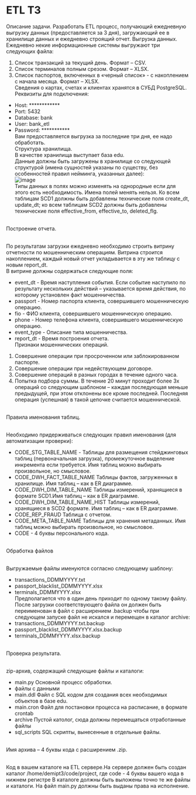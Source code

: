# ETL ТЗ

Описание задачи.
Разработать ETL процесс, получающий ежедневную выгрузку данных (предоставляется за 3 дня), загружающий ее в хранилище данных и ежедневно
строящий отчет.
Выгрузка данных.
Ежедневно некие информационные системы выгружают три следующих
файла:
1. Список транзакций за текущий день. Формат – CSV.
2. Список терминалов полным срезом. Формат – XLSX.
3. Список паспортов, включенных в «черный список» - с накоплением с начала месяца. Формат – XLSX.
<br>Сведения о картах, счетах и клиентах хранятся в СУБД PostgreSQL. 
<br>Реквизиты для подключения:
- Host: ************
- Port: 5432
- Database: bank
- User: bank_etl
- Password: ***********
<br>Вам предоставляется выгрузка за последние три дня, ее надо обработать.
<br>Структура хранилища.
<br>В качестве хранилища выступает база edu.
<br>Данные должны быть загружены в хранилище со следующей структурой
(имена сущностей указаны по существу, без особенностей правил нейминга,
указанных далее):
<br>![image](https://user-images.githubusercontent.com/99192009/208439832-75388083-61db-4234-bc42-ae97f2584576.png)
<br>Типы данных в полях можно изменять на однородные если для этого есть
необходимость. Имена полей менять нельзя. Ко всем таблицам SCD1 должны быть
добавлены технические поля create_dt, update_dt; ко всем таблицам SCD2
должны быть добавлены технические поля effective_from, effective_to,
deleted_flg.

<br>Построение отчета.

<br>По результатам загрузки ежедневно необходимо строить витрину
отчетности по мошенническим операциям. Витрина строится накоплением,
каждый новый отчет укладывается в эту же таблицу с новым report_dt.
<br>В витрине должны содержаться следующие поля:
- event_dt - Время наступления события. Если событие наступило по
результату нескольких действий – указывается время действия,
по которому установлен факт мошенничества.
- passport - Номер паспорта клиента, совершившего мошенническую
операцию.
- fio - ФИО клиента, совершившего мошенническую операцию.
- phone - Номер телефона клиента, совершившего мошенническую
операцию.
- event_type - Описание типа мошенничества.
- report_dt - Время построения отчета.
<br>Признаки мошеннических операций.
1. Совершение операции при просроченном или заблокированном паспорте.
2. Совершение операции при недействующем договоре.
3. Совершение операций в разных городах в течение одного часа.
4. Попытка подбора суммы. В течение 20 минут проходит более 3х операций со следующим шаблоном – каждая последующая меньше предыдущей, при этом
отклонены все кроме последней. Последняя операция (успешная) в такой цепочке
считается мошеннической.

<br>Правила именования таблиц.

<br>Необходимо придерживаться следующих правил именования (для
автоматизации проверки):
- CODE_STG_TABLE_NAME - Таблицы для размещения
стейджинговых таблиц
(первоначальная загрузка),
промежуточное выделение
инкремента если
требуется.
Имя таблиц можно
выбирать произвольное, но
смысловое.
- CODE_DWH_FACT_TABLE_NAME Таблицы фактов,
загруженных в хранилище.
Имя таблиц – как в ER
диаграмме.
- CODE_DWH_DIM_TABLE_NAME Таблицы измерений,
хранящиеся в формате
SCD1.Имя таблиц – как в ER
диаграмме.
- CODE_DWH_DIM_TABLE_NAME_HIST Таблицы измерений,
хранящиеся в SCD2
формате.
Имя таблиц – как в ER
диаграмме.
- CODE_REP_FRAUD Таблица с отчетом.
- CODE_META_TABLE_NAME Таблицы для хранения
метаданных.
Имя таблиц можно
выбирать произвольное, но
смысловое.
- CODE - 4 буквы персонального кода.

<br>Обработка файлов

<br>Выгружаемые файлы именуются согласно следующему шаблону:
- transactions_DDMMYYYY.txt
- passport_blacklist_DDMMYYYY.xlsx
- terminals_DDMMYYYY.xlsx
<br>Предполагается что в один день приходит по одному такому файлу. После
загрузки соответствующего файла он должен быть переименован в файл с
расширением .backup чтобы при следующем запуске файл не искался и
перемещен в каталог archive:
- transactions_DDMMYYYY.txt.backup
- passport_blacklist_DDMMYYYY.xlsx.backup
- terminals_DDMMYYYY.xlsx.backup

<br>Проверка результата.

<br> zip-архив, содержащий следующие файлы и каталоги:
- main.py 
Основной процесс
обработки.
- файлы с данными 
- main.ddl Файл с SQL кодом для
создания всех
необходимых объектов
в базе edu.
- main.cron 
Файл для постановки процесса на
расписание, в формате
crontab
- archive 
Пустой католог, сюда должны
перемещаться
отработанные файлы
- sql_scripts  SQL
скрипты, вынесенные в
отдельные файлы.

<br>Имя архива – 4 буквы  кода с расширением .zip. 

<br>Код в вашем каталоге на ETL сервере.На сервере  должен быть создан каталог
/home/demipt3/code/project, где code - 4 буквы вашего кода в нижнем
регистре В каталоге должны быть
выложены точно те же файлы и каталоги. На файл main.py должны быть выданы права на исполнение.
